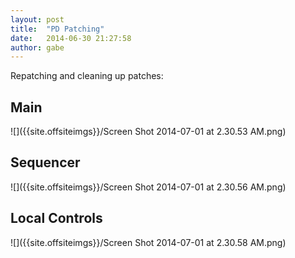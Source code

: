 ```yaml
---
layout: post
title:  "PD Patching"
date:   2014-06-30 21:27:58
author: gabe
---
```


Repatching and cleaning up patches:

## Main
![]({{site.offsiteimgs}}/Screen Shot 2014-07-01 at 2.30.53 AM.png)

## Sequencer
![]({{site.offsiteimgs}}/Screen Shot 2014-07-01 at 2.30.56 AM.png)

## Local Controls
![]({{site.offsiteimgs}}/Screen Shot 2014-07-01 at 2.30.58 AM.png)
